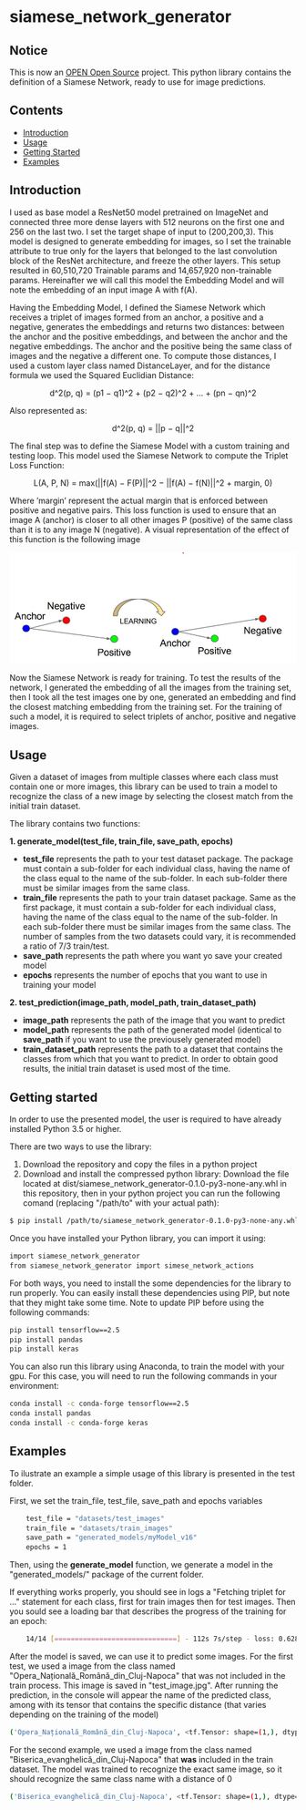 # siamese_network_generator

## Notice

This is now an [OPEN Open Source](http://openopensource.org/) project. This python library contains the definition of a Siamese Network, ready to use for image predictions.

## Contents

* [Introduction](#introduction)
* [Usage](#usage)
* [Getting Started](#getting-started)
* [Examples](#examples)

## Introduction


I used as base model a ResNet50 model pretrained on ImageNet and connected three more dense layers with 512 neurons on the first one and 256 on the last two. I set the target shape of input to (200,200,3). This model is designed to generate embedding for images, so I set the trainable attribute to true only for the layers that belonged to the last convolution block of the ResNet architecture, and freeze the other layers. This setup resulted in 60,510,720 Trainable params and 14,657,920 non-trainable params. Hereinafter we will call this model the Embedding Model and will note the embedding of an input image A with f(A).

Having the Embedding Model, I defined the Siamese Network which receives a triplet of images formed from an anchor, a positive and a negative, generates the
embeddings and returns two distances: between the anchor and the positive embeddings, and between the anchor and the negative embeddings. The anchor and the positive being the same class of images and the negative a different one. To compute those distances, I used a custom layer class named DistanceLayer, and for the distance formula we used the Squared Euclidian Distance:

<p align="center">
    d^2(p, q) = (p1 − q1)^2 + (p2 − q2)^2 + ... + (pn − qn)^2
</p>

Also represented as:

<p align="center">
  d^2(p, q) = ||p − q||^2
</p>

The final step was to define the Siamese Model with a custom training and testing loop. This model used the Siamese Network to compute the Triplet Loss Function:

<p align="center">
  L(A, P, N) = max(||f(A) − F(P)||^2 − ||f(A) − f(N)||^2 + margin, 0)
</p>

Where ’margin’ represent the actual margin that is enforced between positive and negative pairs. This loss function is used to ensure that an image A (anchor) is closer to all other images P (positive) of the same class than it is to any image N (negative). A visual representation of the effect of this function is the following image

![My Image](tripletLoss.jpg)

Now the Siamese Network is ready for training. To test the results of the network, I generated the embedding of all the images from the training set, then I took all the test images one by one, generated an embedding and find the closest matching embedding from the training set. For the training of such a model, it is required to
select triplets of anchor, positive and negative images.

## Usage

Given a dataset of images from multiple classes where each class must contain one or more images, this library can be used to train a model to recognize the class of a new image by selecting the closest match from the initial train dataset.

The library contains two functions:

**1. generate_model(test_file, train_file, save_path, epochs)**
- **test_file** represents the path to your test dataset package. The package must contain a sub-folder for each individual class, having the name of the class equal to the name of the sub-folder. In each sub-folder there must be similar images from the same class.
- **train_file** represents the path to your train dataset package. Same as the first package, it must contain a sub-folder for each individual class, having the name of the class equal to the name of the sub-folder. In each sub-folder there must be similar images from the same class. The number of samples from the two datasets could vary, it is recommended a ratio of 7/3 train/test. 
- **save_path** represents the path where you want yo save your created model
- **epochs** represents the number of epochs that you want to use in training your model

**2. test_prediction(image_path, model_path, train_dataset_path)**
- **image_path** represents the path of the image that you want to predict
- **model_path** represents the path of the generated model (identical to **save_path** if you want to use the previousely generated model)
- **train_dataset_path** represents the path to a dataset that contains the classes from which that you want to predict. In order to obtain good results, the initial train dataset is used most of the time.

## Getting started

In order to use the presented model, the user is required to have already installed Python 3.5 or higher.

There are two ways to use the library:
1. Download the repository and copy the files in a python project
2. Download and install the compressed python library: Download the file located at dist/siamese_network_generator-0.1.0-py3-none-any.whl in this repository, then in your python project you can run the following comand (replacing "/path/to" with your actual path):

```bash
$ pip install /path/to/siamese_network_generator-0.1.0-py3-none-any.whl
```

Once you have installed your Python library, you can import it using:
```bash
import siamese_network_generator
from siamese_network_generator import simese_network_actions
```

For both ways, you need to install the some dependencies for the library to run properly. You can easily install these dependencies using PIP, but note that they might take some time. Note to update PIP before using the following commands:

```bash
pip install tensorflow==2.5
pip install pandas
pip install keras

```

You can also run this library using Anaconda, to train the model with your gpu. For this case, you will need to run the following commands in your environment:
```bash
conda install -c conda-forge tensorflow==2.5
conda install pandas
conda install -c conda-forge keras

```



## Examples

To ilustrate an example a simple usage of this library is presented in the test folder.

First, we set the train_file, test_file, save_path and epochs variables

```bash
    test_file = "datasets/test_images"
    train_file = "datasets/train_images"
    save_path = "generated_models/myModel_v16"
    epochs = 1
```

Then, using the **generate_model** function, we generate a model in the "generated_models/" package of the current folder.

If everything works properly, you should see in logs a "Fetching triplet for ..." statement for each class, first for train images then for test  images. Then you sould see a loading bar that describes the progress of the training for an epoch:
```bash
    14/14 [==============================] - 112s 7s/step - loss: 0.6285 - val_loss: 0.1865
```

After the model is saved, we can use it to predict some images. For the first test, we used a image from the class named "Opera_Națională_Română_din_Cluj-Napoca" that was not included in the train process. This image is saved in "test_image.jpg". After running the prediction, in the console will appear the name of the predicted class, among with its tensor that contains the specific distance (that varies depending on the training of the model)

```bash
('Opera_Națională_Română_din_Cluj-Napoca', <tf.Tensor: shape=(1,), dtype=float32, numpy=array([0.9060962], dtype=float32)>)
```

For the second example, we used a image from the class named "Biserica_evanghelică_din_Cluj-Napoca" that **was** included in the train dataset. The model was trained to recognize the exact same image, so it should recognize the same class name with a distance of 0

```bash
('Biserica_evanghelică_din_Cluj-Napoca', <tf.Tensor: shape=(1,), dtype=float32, numpy=array([0.], dtype=float32)>)
```


